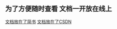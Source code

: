 ## 为了方便随时查看 文档一开放在线上
[文档放在了简书](https://www.jianshu.com/p/cfc2d388db96?v=1677224822511)
[文档放在了CSDN](https://blog.csdn.net/className_lee/article/details/129202608?csdn_share_tail=%7B%22type%22%3A%22blog%22%2C%22rType%22%3A%22article%22%2C%22rId%22%3A%22129202608%22%2C%22source%22%3A%22className_lee%22%7D)